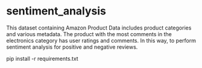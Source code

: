 # sentiment_analysis

This dataset containing Amazon Product Data includes product categories and various metadata. The product with the most comments in the electronics category has user ratings and comments. In this way, to perform sentiment analysis for positive and negative reviews.

pip install -r requirements.txt

